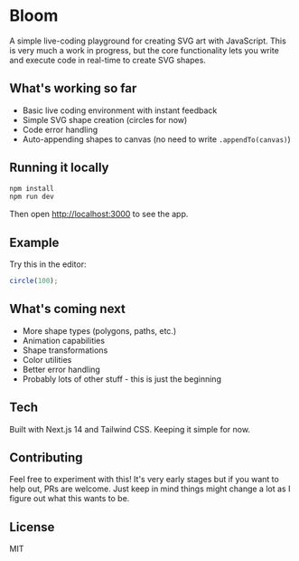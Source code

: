 # Bloom

A simple live-coding playground for creating SVG art with JavaScript. This is very much a work in progress, but the core functionality lets you write and execute code in real-time to create SVG shapes.

## What's working so far

- Basic live coding environment with instant feedback
- Simple SVG shape creation (circles for now)
- Code error handling
- Auto-appending shapes to canvas (no need to write `.appendTo(canvas)`)

## Running it locally

```bash
npm install
npm run dev
```

Then open [http://localhost:3000](http://localhost:3000) to see the app.

## Example

Try this in the editor:

```javascript
circle(100);
```

## What's coming next

- More shape types (polygons, paths, etc.)
- Animation capabilities
- Shape transformations
- Color utilities
- Better error handling
- Probably lots of other stuff - this is just the beginning

## Tech

Built with Next.js 14 and Tailwind CSS. Keeping it simple for now.

## Contributing

Feel free to experiment with this! It's very early stages but if you want to help out, PRs are welcome. Just keep in mind things might change a lot as I figure out what this wants to be.

## License

MIT
